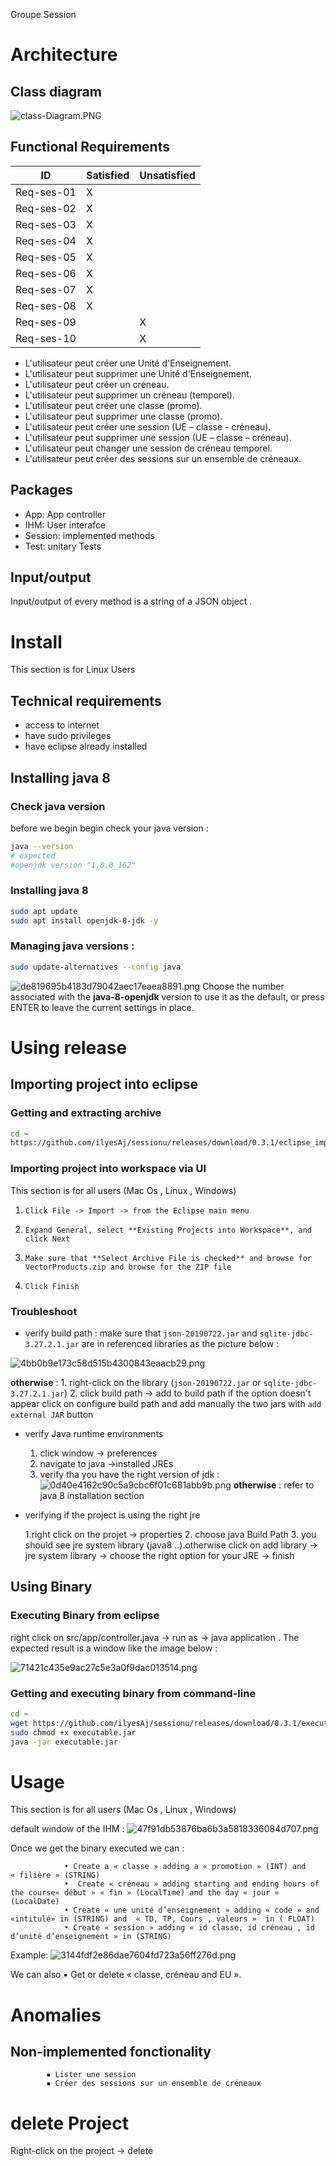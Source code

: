 Groupe Session
# Architecture
## Class diagram
![class-Diagram.PNG](./_resources/class-Diagram.PNG)
## Functional Requirements 
| ID         | Satisfied | Unsatisfied |
|------------|-----------|-------------|
| Req-ses-01 |     X     |             |
| Req-ses-02 |     X     |             |
| Req-ses-03 |     X     |             |
| Req-ses-04 |     X     |             |
| Req-ses-05 |     X     |             |
| Req-ses-06 |     X     |             |
| Req-ses-07 |     X     |             |
| Req-ses-08 |     X     |             |
| Req-ses-09 |           |      X      |
| Req-ses-10 |           |      X      |

- L'utilisateur peut créer une Unité d'Enseignement.
- L'utilisateur peut supprimer une Unité d'Enseignement.
- L'utilisateur peut créer un créneau.
- L'utilisateur peut supprimer un créneau (temporel).
- L'utilisateur peut créer une classe (promo).
- L'utilisateur peut supprimer une classe (promo).
- L'utilisateur peut créer une session (UE – classe - créneau).
- L'utilisateur peut supprimer une session (UE – classe – créneau).
- L'utilisateur peut changer une session de créneau temporel.
- L'utilisateur peut créer des sessions sur un ensemble de créneaux.


## Packages 
- App: App controller
- IHM: User interafce
- Session: implemented methods
- Test: unitary Tests
## Input/output
Input/output of every method is a string of a JSON object .
# Install
This section is for Linux Users
## Technical requirements
- access to internet 
- have sudo privileges
- have eclipse already installed

## Installing java 8
### Check java version
before we begin begin check your java version :
````sh
java --version
# expected 
#openjdk version "1.8.0_162"
````
### Installing java 8
````sh
sudo apt update
sudo apt install openjdk-8-jdk -y
````
### Managing java versions :
````sh
sudo update-alternatives --config java
````
![de819695b4183d79042aec17eaea8891.png](./_resources/f18cf487836747c68c4834dc7b729f5c.png)
Choose the number associated with the **java-8-openjdk** version to use it as the default, or press ENTER to leave the current settings in place.

# Using release 
## Importing project into eclipse
### Getting and extracting archive
````sh
cd ~
https://github.com/ilyesAj/sessionu/releases/download/0.3.1/eclipse_import.zip
````
### Importing project into workspace via UI 
This section is for all users (Mac Os , Linux , Windows)

1.     Click File -> Import -> from the Eclipse main menu
2.     Expand General, select **Existing Projects into Workspace**, and click Next
3.     Make sure that **Select Archive File is checked** and browse for VectorProducts.zip and browse for the ZIP file
4.     Click Finish 
### Troubleshoot
- verify build path :
make sure that `json-20190722.jar` and `sqlite-jdbc-3.27.2.1.jar` are in referenced libraries as the picture below : 

![4bb0b9e173c58d515b4300843eaacb29.png](./_resources/24205dc8c8c642248b7232c072ba4339.png)

**otherwise** : 
    1. right-click on the library (`json-20190722.jar` or `sqlite-jdbc-3.27.2.1.jar`) 
    2. click build path -> add to build path 
    if the option doesn't appear click on configure build path and add manually the two jars with `add external JAR` button
- verify Java runtime environments
    1. click window -> preferences
    2. navigate to java ->installed JREs 
    3. verify tha you have the right version of jdk :
![0d40e4162c90c5a9cbc6f01c681abb9b.png](./_resources/4c9028bd505f409185773e2f0e4e9e4b.png)
**otherwise** : refer to java 8 installation section 
- verifying if the project is using the right jre 

    1.right click on the projet -> properties
    2. choose java Build Path 
    3. you should see jre system library (java8 ..).otherwise click on add library -> jre system library -> choose the right option for your JRE -> finish
## Using Binary
### Executing Binary from eclipse 
right click on src/app/controller.java -> run as -> java application . The expected result is a window like the image below :

![71421c435e9ac27c5e3a0f9dac013514.png](./_resources/ff8ac5fa83e7409fae55401312d94069.png)

### Getting and executing binary from command-line
````sh
cd ~
wget https://github.com/ilyesAj/sessionu/releases/download/0.3.1/executable.jar
sudo chmod +x executable.jar
java -jar executable.jar
````
# Usage 
This section is for all users (Mac Os , Linux , Windows)

default window of the IHM : 
![47f91db53876ba6b3a5818336084d707.png](./_resources/c87026f17f0a4a8b8bf47174419dbaa4.png)

Once we get the binary executed we can : 
 
                • Create a « classe » adding a « promotion » (INT) and « filière » (STRING)
                •  Create « créneau » adding starting and ending hours of the course« début » « fin » (LocalTime) and the day « jour » (LocalDate)
                • Create « une unité d’enseignement » adding « code » and «intitulé» in (STRING) and  « TD, TP, Cours , valeurs »  in ( FLOAT)
                • Create « session » adding « id classe, id créneau , id d’unité d’enseignement » in (STRING)
Example:
![3144fdf2e86dae7604fd723a56ff276d.png](./_resources/89d513c050304676a2774919f5d89994.png)

We can also
            ▪ Get or delete  « classe, créneau and  EU ».
# Anomalies 
## Non-implemented fonctionality
            ▪ Lister une session
            ▪ Créer des sessions sur un ensemble de créneaux
# delete Project
Right-click on the project -> delete 


